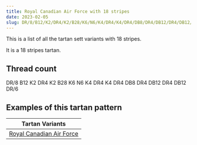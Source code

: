 ```yaml
---
title: Royal Canadian Air Force with 18 stripes
date: 2023-02-05
slug: DR/8/B12/K2/DR4/K2/B28/K6/N6/K4/DR4/K4/DR4/DB8/DR4/DB12/DR4/DB12/DR/6
---
```

This is a list of all the tartan sett variants with 18 stripes.

It is a 18 stripes tartan.


## Thread count
DR/8 B12 K2 DR4 K2 B28 K6 N6 K4 DR4 K4 DR4 DB8 DR4 DB12 DR4 DB12 DR/6

## Examples of this tartan pattern

| Tartan Variants |
|---------------|
| [Royal Canadian Air Force](/variants/dr/8/b12/k2/dr4/k2/b28/k6/n6/k4/dr4/k4/dr4/db8/dr4/db12/dr4/db12/dr/6-b4367ae-db000052-dr581826-k000000-naaaaaa)||
